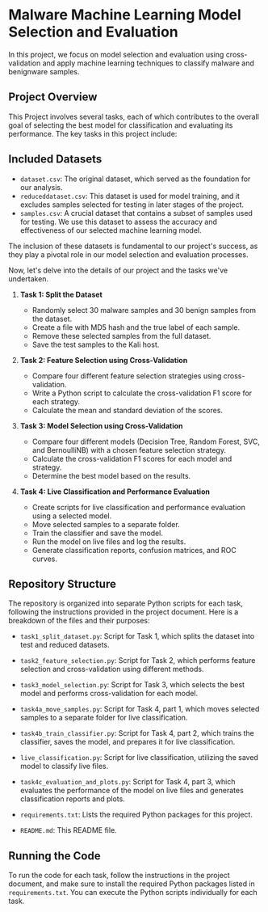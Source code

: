 # Malware Machine Learning Model Selection and Evaluation

In this project, we focus on model selection and evaluation using cross-validation and apply machine learning techniques to classify malware and benignware samples.

## Project Overview

This Project involves several tasks, each of which contributes to the overall goal of selecting the best model for classification and evaluating its performance. The key tasks in this project include:
## Included Datasets

- `dataset.csv`: The original dataset, which served as the foundation for our analysis.
- `reduceddataset.csv`: This dataset is used for model training, and it excludes samples selected for testing in later stages of the project.
- `samples.csv`: A crucial dataset that contains a subset of samples used for testing. We use this dataset to assess the accuracy and effectiveness of our selected machine learning model.

The inclusion of these datasets is fundamental to our project's success, as they play a pivotal role in our model selection and evaluation processes.

Now, let's delve into the details of our project and the tasks we've undertaken.

1. **Task 1: Split the Dataset**
   - Randomly select 30 malware samples and 30 benign samples from the dataset.
   - Create a file with MD5 hash and the true label of each sample.
   - Remove these selected samples from the full dataset.
   - Save the test samples to the Kali host.

2. **Task 2: Feature Selection using Cross-Validation**
   - Compare four different feature selection strategies using cross-validation.
   - Write a Python script to calculate the cross-validation F1 score for each strategy.
   - Calculate the mean and standard deviation of the scores.

3. **Task 3: Model Selection using Cross-Validation**
   - Compare four different models (Decision Tree, Random Forest, SVC, and BernoulliNB) with a chosen feature selection strategy.
   - Calculate the cross-validation F1 scores for each model and strategy.
   - Determine the best model based on the results.

4. **Task 4: Live Classification and Performance Evaluation**
   - Create scripts for live classification and performance evaluation using a selected model.
   - Move selected samples to a separate folder.
   - Train the classifier and save the model.
   - Run the model on live files and log the results.
   - Generate classification reports, confusion matrices, and ROC curves.

## Repository Structure

The repository is organized into separate Python scripts for each task, following the instructions provided in the project document. Here is a breakdown of the files and their purposes:

- `task1_split_dataset.py`: Script for Task 1, which splits the dataset into test and reduced datasets.

- `task2_feature_selection.py`: Script for Task 2, which performs feature selection and cross-validation using different methods.

- `task3_model_selection.py`: Script for Task 3, which selects the best model and performs cross-validation for each model.

- `task4a_move_samples.py`: Script for Task 4, part 1, which moves selected samples to a separate folder for live classification.

- `task4b_train_classifier.py`: Script for Task 4, part 2, which trains the classifier, saves the model, and prepares it for live classification.

- `live_classification.py`: Script for live classification, utilizing the saved model to classify live files.

- `task4c_evaluation_and_plots.py`: Script for Task 4, part 3, which evaluates the performance of the model on live files and generates classification reports and plots.

- `requirements.txt`: Lists the required Python packages for this project.

- `README.md`: This README file.

## Running the Code

To run the code for each task, follow the instructions in the project document, and make sure to install the required Python packages listed in `requirements.txt`. You can execute the Python scripts individually for each task.

